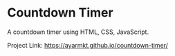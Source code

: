 # Countdown Timer
A countdown timer using HTML, CSS, JavaScript.

Project Link:  https://ayarmkt.github.io/countdown-timer/
